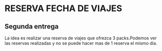 # RESERVA FECHA DE VIAJES
## Segunda entrega 
La idea  es realizar una reserva de viajes que ofrezca 3 packs.Podemos ver las reservas realizadas y no se puede hacer mas de 1 reserva el mismo dia.